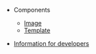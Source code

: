 - Components
  - [Image](/image/)
  - [Template](/template/)

- [Information for developers](/developers)